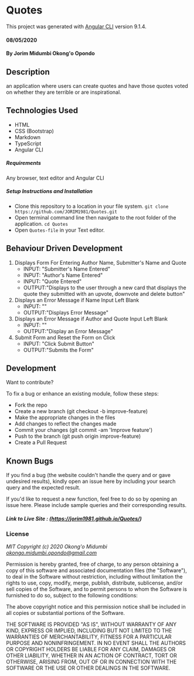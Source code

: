 # Quotes

This project was generated with [Angular CLI](https://github.com/angular/angular-cli) version 9.1.4.

#### 08/05/2020
#### By **Jorim Midumbi Okong'o Opondo**
## Description

an application where users can create quotes and have those quotes voted on whether they are terrible or are inspirational.

## Technologies Used

- HTML 
- CSS (Bootstrap)
- Markdown
- TypeScript 
- Angular CLI 

##### Requirements

Any browser, text editor and Angular CLI

##### Setup Instructions and Installation

- Clone this repository to a location in your file system. `git clone https://github.com/JORIM1981/Quotes.git`
- Open terminal command line then navigate to the root folder of the application. `cd Quotes`
- Open `Quotes-file` in your Text editor.


## Behaviour Driven Development

1. Displays Form For Entering Author Name, Submitter's Name and Quote
   - INPUT: "Submitter's Name Entered"
   - INPUT: "Author's Name Entered"
   - INPUT: "Quote Entered"
   - OUTPUT:"Displays to the user through a new card that displays the quote they submitted with an upvote, downvote and delete button"
2. Displays an Error Message if Name Input Left Blank
   - INPUT: ""
   - OUTPUT:"Displays Error Message"
3. Displays an Error Message if Author and Quote Input Left Blank
   - INPUT: "" 
   - OUTPUT:"Display an Error Message" 
4. Submit Form and Reset the Form on Click
   - INPUT: "Click Submit Button" 
   - OUTPUT:"Submits the Form"


## Development

Want to contribute? 

To fix a bug or enhance an existing module, follow these steps:
- Fork the repo
- Create a new branch (git checkout -b improve-feature)
- Make the appropriate changes in the files
- Add changes to reflect the changes made
- Commit your changes (git commit -am 'Improve feature')
- Push to the branch (git push origin improve-feature)
- Create a Pull Request


## Known Bugs

If you find a bug (the website couldn't handle the query and or gave undesired results), kindly open an issue here by including your search query and the expected result.

If you'd like to request a new function, feel free to do so by opening an issue here. Please include sample queries and their corresponding results.

##### Link to Live Site : (https://jorim1981.github.io/Quotes/)

### License

*MIT Copyright (c) 2020 Okong'o Midumbi okongo.midumbi.opondo@gmail.com*

Permission is hereby granted, free of charge, to any person obtaining a copy of this software and associated documentation files (the "Software"), to deal in the Software without restriction, including without limitation the rights to use, copy, modify, merge, publish, distribute, sublicense, and/or sell copies of the Software, and to permit persons to whom the Software is furnished to do so, subject to the following conditions:

The above copyright notice and this permission notice shall be included in all copies or substantial portions of the Software.

THE SOFTWARE IS PROVIDED "AS IS", WITHOUT WARRANTY OF ANY KIND, EXPRESS OR IMPLIED, INCLUDING BUT NOT LIMITED TO THE WARRANTIES OF MERCHANTABILITY, FITNESS FOR A PARTICULAR PURPOSE AND NONINFRINGEMENT. IN NO EVENT SHALL THE AUTHORS OR COPYRIGHT HOLDERS BE LIABLE FOR ANY CLAIM, DAMAGES OR OTHER LIABILITY, WHETHER IN AN ACTION OF CONTRACT, TORT OR OTHERWISE, ARISING FROM, OUT OF OR IN CONNECTION WITH THE SOFTWARE OR THE USE OR OTHER DEALINGS IN THE SOFTWARE.
